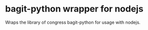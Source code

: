 # bagit-python wrapper for nodejs

Wraps the library of congress bagit-python for usage with nodejs.
